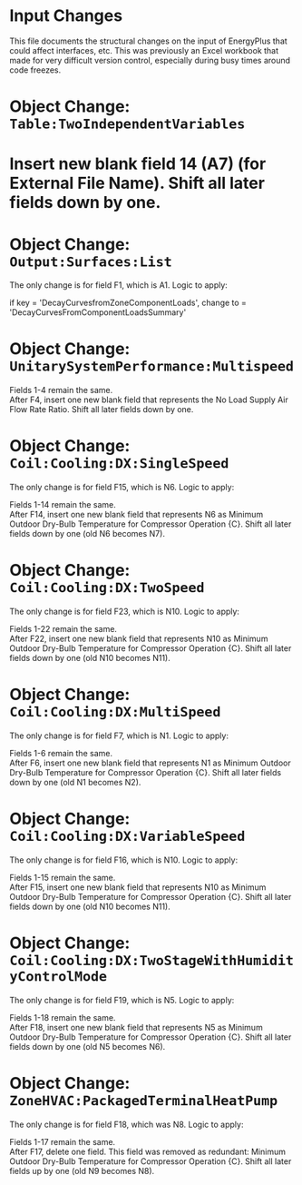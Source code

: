 Input Changes
=============

This file documents the structural changes on the input of EnergyPlus that could affect interfaces, etc. 
This was previously an Excel workbook that made for very difficult version control, especially during busy times around code freezes.

# Object Change: `Table:TwoIndependentVariables`

Insert new blank field 14 (A7) (for External File Name). 
Shift all later fields down by one.
=======

# Object Change: `Output:Surfaces:List`

The only change is for field F1, which is A1.  Logic to apply:

if key = 'DecayCurvesfromZoneComponentLoads', change to = 'DecayCurvesFromComponentLoadsSummary'

# Object Change: `UnitarySystemPerformance:Multispeed`

Fields 1-4 remain the same.  
After F4, insert one new blank field that represents the No Load Supply Air Flow Rate Ratio. 
Shift all later fields down by one.

# Object Change: `Coil:Cooling:DX:SingleSpeed`

The only change is for field F15, which is N6.  Logic to apply:

Fields 1-14 remain the same.  
After F14, insert one new blank field that represents N6 as Minimum Outdoor Dry-Bulb Temperature for Compressor Operation {C}. 
Shift all later fields down by one (old N6 becomes N7).

# Object Change: `Coil:Cooling:DX:TwoSpeed`

The only change is for field F23, which is N10.  Logic to apply:

Fields 1-22 remain the same.  
After F22, insert one new blank field that represents N10 as Minimum Outdoor Dry-Bulb Temperature for Compressor Operation {C}. 
Shift all later fields down by one (old N10 becomes N11).

# Object Change: `Coil:Cooling:DX:MultiSpeed`

The only change is for field F7, which is N1.  Logic to apply:

Fields 1-6 remain the same.  
After F6, insert one new blank field that represents N1 as Minimum Outdoor Dry-Bulb Temperature for Compressor Operation {C}. 
Shift all later fields down by one (old N1 becomes N2).

# Object Change: `Coil:Cooling:DX:VariableSpeed`

The only change is for field F16, which is N10.  Logic to apply:

Fields 1-15 remain the same.  
After F15, insert one new blank field that represents N10 as Minimum Outdoor Dry-Bulb Temperature for Compressor Operation {C}. 
Shift all later fields down by one (old N10 becomes N11).

# Object Change: `Coil:Cooling:DX:TwoStageWithHumidityControlMode`

The only change is for field F19, which is N5.  Logic to apply:

Fields 1-18 remain the same.  
After F18, insert one new blank field that represents N5 as Minimum Outdoor Dry-Bulb Temperature for Compressor Operation {C}. 
Shift all later fields down by one (old N5 becomes N6).

# Object Change: `ZoneHVAC:PackagedTerminalHeatPump`

The only change is for field F18, which was N8.  Logic to apply:

Fields 1-17 remain the same.  
After F17, delete one field. This field was removed as redundant: Minimum Outdoor Dry-Bulb Temperature for Compressor Operation {C}. 
Shift all later fields up by one (old N9 becomes N8).
